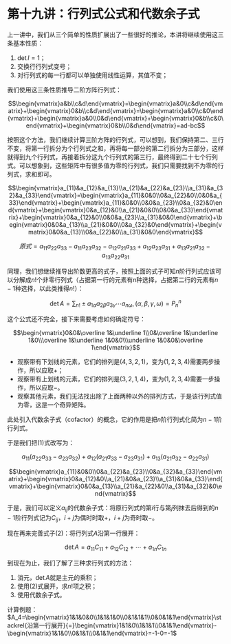
# 第十九讲：行列式公式和代数余子式

上一讲中，我们从三个简单的性质扩展出了一些很好的推论，本讲将继续使用这三条基本性质：

1. $\det I=1$；
2. 交换行行列式变号；
3. 对行列式的每一行都可以单独使用线性运算，其值不变；

我们使用这三条性质推导二阶方阵行列式：

$$\begin{vmatrix}a&b\\c&d\end{vmatrix}=\begin{vmatrix}a&0\\c&d\end{vmatrix}+\begin{vmatrix}0&b\\c&d\end{vmatrix}=\begin{vmatrix}a&0\\c&0\end{vmatrix}+\begin{vmatrix}a&0\\0&d\end{vmatrix}+\begin{vmatrix}0&b\\c&0\end{vmatrix}+\begin{vmatrix}0&b\\0&d\end{vmatrix}=ad-bc$$

按照这个方法，我们继续计算三阶方阵的行列式，可以想到，我们保持第二、三行不变，将第一行拆分为个行列式之和，再将每一部分的第二行拆分为三部分，这样就得到九个行列式，再接着拆分这九个行列式的第三行，最终得到二十七个行列式。可以想象到，这些矩阵中有很多值为零的行列式，我们只需要找到不为零的行列式，求和即可。

$$\begin{vmatrix}a_{11}&a_{12}&a_{13}\\a_{21}&a_{22}&a_{23}\\a_{31}&a_{32}&a_{33}\end{vmatrix}=\begin{vmatrix}a_{11}&0&0\\0&a_{22}&0\\0&0&a_{33}\end{vmatrix}+\begin{vmatrix}a_{11}&0&0\\0&0&a_{23}\\0&a_{32}&0\end{vmatrix}+\begin{vmatrix}0&a_{12}&0\\a_{21}&0&0\\0&0&a_{33}\end{vmatrix}+\begin{vmatrix}0&a_{12}&0\\0&0&a_{23}\\a_{31}&0&0\end{vmatrix}+\begin{vmatrix}0&0&a_{13}\\a_{21}&0&0\\0&a_{32}&0\end{vmatrix}+\begin{vmatrix}0&0&a_{13}\\0&a_{22}&0\\a_{31}&0&0\end{vmatrix}$$

$$原式=a_{11}a_{22}a_{33}-a_{11}a_{23}a_{32}-a_{12}a_{21}a_{33}+a_{12}a_{23}a_{31}+a_{13}a_{21}a_{32}-a_{13}a_{22}a_{31}\tag{1}$$

同理，我们想继续推导出阶数更高的式子，按照上面的式子可知$n$阶行列式应该可以分解成$n!$个非零行列式（占据第一行的元素有$n$种选择，占据第二行的元素有$n-1$种选择，以此类推得$n!$）：

$$\det A=\sum_{n!} \pm a_{1\alpha}a_{2\beta}a_{3\gamma}\cdots a_{n\omega}, (\alpha, \beta, \gamma, \omega)=P_n^n\tag{2}$$

这个公式还不完全，接下来需要考虑如何确定符号：

$$\begin{vmatrix}0&0&\overline 1&\underline 1\\0&\overline 1&\underline 1&0\\\overline 1&\underline 1&0&0\\\underline 1&0&0&\overline 1\end{vmatrix}$$
* 观察带有下划线的元素，它们的排列是$(4,3,2,1)$，变为$(1,2,3,4)$需要两步操作，所以应取$+$；
* 观察带有上划线的元素，它们的排列是$(3,2,1,4)$，变为$(1,2,3,4)$需要一步操作，所以应取$-$。
* 观察其他元素，我们无法找出除了上面两种以外的排列方式，于是该行列式值为零，这是一个奇异矩阵。

此处引入代数余子式（cofactor）的概念，它的作用是把$n$阶行列式化简为$n-1$阶行列式。

于是我们把$(1)$式改写为：

$$a_{11}(a_{22}a_{33}-a_{23}a_{32})+a_{12}(a_{21}a_{33}-a_{23}a_{31})+a_{13}(a_{21}a_{32}-a_{22}a_{31})$$

$$\begin{vmatrix}a_{11}&0&0\\0&a_{22}&a_{23}\\0&a_{32}&a_{33}\end{vmatrix}+\begin{vmatrix}0&a_{12}&0\\a_{21}&0&a_{23}\\a_{31}&0&a_{33}\end{vmatrix}+\begin{vmatrix}0&0&a_{13}\\a_{21}&a_{22}&0\\a_{31}&a_{32}&0\end{vmatrix}$$

于是，我们可以定义$a_{ij}$的代数余子式：将原行列式的第$i$行与第$j$列抹去后得到的$n-1$阶行列式记为$C_{ij}$，$i+j$为偶时时取$+$，$i+j$为奇时取$-$。

现在再来完善式子$(2)$：将行列式$A$沿第一行展开：

$$\det A=a_{11}C_{11}+a_{12}C_{12}+\cdots+a_{1n}C_{1n}$$

到现在为止，我们了解了三种求行列式的方法：

1. 消元，$\det A$就是主元的乘积；
2. 使用$(2)$式展开，求$n!$项之积；
3. 使用代数余子式。

计算例题：
$A_4=\begin{vmatrix}1&1&0&0\\1&1&1&0\\0&1&1&1\\0&0&1&1\end{vmatrix}\stackrel{沿第一行展开}{=}\begin{vmatrix}1&1&0\\1&1&1\\0&1&1\end{vmatrix}-\begin{vmatrix}1&1&0\\0&1&1\\0&1&1\end{vmatrix}=-1-0=-1$
